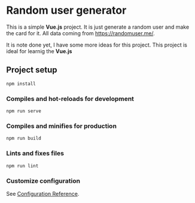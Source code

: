 # Random user generator

This is a simple **Vue.js** project.
It is just generate a random user and make the card for it.
All data coming from <https://randomuser.me/>.

It is note done yet, I have some more ideas for this project. This project is ideal for learnig the **Vue.js**

## Project setup
```
npm install
```

### Compiles and hot-reloads for development
```
npm run serve
```

### Compiles and minifies for production
```
npm run build
```

### Lints and fixes files
```
npm run lint
```

### Customize configuration
See [Configuration Reference](https://cli.vuejs.org/config/).
